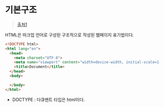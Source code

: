 # 기본구조

> [출처1](https://www.youtube.com/watch?v=i0FN-OwJ7QI)

HTML은 마크업 언어로 구성된 구조적으로 작성된 웹페이지 표기법이다.

```html
<!DOCTYPE html>
<html lang="en">
  <head>
    <meta charset="UTF-8">
    <meta name="viewport" content="width=device-width, initial-scale=1.0">
    <title>Document</title>
  </head>
  <body>
    
  </body>
</html>
```

- DOCTYPE : 다큐멘트 타입은 html이다.